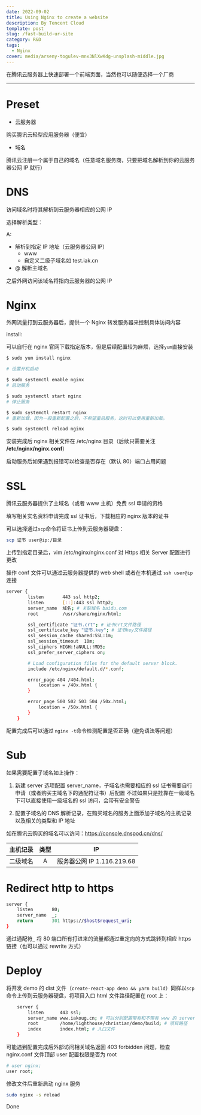 ```yaml
---
date: 2022-09-02
title: Using Nginx to create a website
description: By Tencent Cloud
template: post
slug: /fast-build-ur-site
category: R&D
tags:
  - Nginx
cover: media/arseny-togulev-mnx3NlXwKdg-unsplash-middle.jpg
---
```


在腾讯云服务器上快速部署一个前端页面，当然也可以随便选择一个厂商

---

# Preset

- 云服务器

购买腾讯云轻型应用服务器（便宜）

- 域名

腾讯云注册一个属于自己的域名（任意域名服务商，只要把域名解析到你的云服务器公网 IP 就行）

# DNS

访问域名时将其解析到云服务器相应的公网 IP

选择解析类型：

A:

- 解析到指定 IP 地址（云服务器公网 IP）
  - www
  - 自定义二级子域名如 test.iak.cn
- @ 解析主域名

之后外网访问该域名将指向云服务器的公网 IP

# Nginx

外网流量打到云服务器后，提供一个 Nginx 转发服务器来控制具体访问内容

install:

可以自行在 nginx 官网下载指定版本，但是后续配置较为麻烦，选择`yum`直接安装

```Bash
$ sudo yum install nginx

# 设置开机启动

$ sudo systemctl enable nginx
# 启动服务

$ sudo systemctl start nginx
# 停止服务

$ sudo systemctl restart nginx
# 重新加载，因为一般重新配置之后，不希望重启服务，这时可以使用重新加载。

$ sudo systemctl reload nginx

```

安装完成后 nginx 相关文件在 /etc/nginx 目录（后续只需要关注 **/etc/nginx/nginx.conf**）

启动服务后如果遇到报错可以检查是否存在（默认 80）端口占用问题

# SSL

腾讯云服务器提供了主域名（或者 www 主机）免费 ssl 申请的资格

填写相关实名资料申请完成 ssl 证书后，下载相应的 nginx 版本的证书

可以选择通过`scp`命令将证书上传到云服务器硬盘：

```Bash
scp 证书 user@ip:/目录
```

上传到指定目录后，vim /etc/nginx/nginx.conf 对 Https 相关 Server 配置进行更改

操作 conf 文件可以通过云服务器提供的 web shell 或者在本机通过 `ssh user@ip`连接

```Bash
server {
        listen       443 ssl http2;
        listen       [::]:443 ssl http2;
        server_name  域名; # 关联域名 baidu.com
        root         /usr/share/nginx/html;

        ssl_certificate "证书.crt"; # 证书crt文件路径
        ssl_certificate_key "证书.key"; # 证书key文件路径
        ssl_session_cache shared:SSL:1m;
        ssl_session_timeout  10m;
        ssl_ciphers HIGH:!aNULL:!MD5;
        ssl_prefer_server_ciphers on;

        # Load configuration files for the default server block.
        include /etc/nginx/default.d/*.conf;

        error_page 404 /404.html;
            location = /40x.html {
        }

        error_page 500 502 503 504 /50x.html;
            location = /50x.html {
        }
    }


```

配置完成后可以通过 `nginx -t`命令检测配置是否正确（避免语法等问题）

# Sub

如果需要配置子域名如上操作：

1. 新建 server 选项配置 server_name，子域名也需要相应的 ssl 证书需要自行申请（或者购买主域名下的通配符证书）后配置
   不过如果只是挂靠在一级域名下可以直接使用一级域名的 ssl 访问，会带有安全警告

2. 配置子域名的 DNS 解析记录，在购买域名的服务上面添加子域名的主机记录以及相关的类型和 IP 地址

如在腾讯云购买的域名可以访问：https://console.dnspod.cn/dns/

| 主机记录 | 类型 |             IP             |
| :------: | :--: | :------------------------: |
| 二级域名 |  A   | 服务器公网 IP 1.116.219.68 |

# Redirect http to https

```Bash
server {
    listen       80;
    server_name  _;
    return       301 https://$host$request_uri;
}
```

通过通配符`_` 将 80 端口所有打进来的流量都通过重定向的方式跳转到相应 https 链接（也可以通过 rewrite 方式）

# Deploy

将开发 demo 的 dist 文件（`create-react-app demo && yarn build`）同样以`scp`命令上传到云服务器硬盘，将项目入口 html 文件路径配置在 root 上：

```Bash
    server {
        listen      443 ssl;
        server_name www.iakoug.cn; # 可以分别配置带有和不带有 www 的 server
        root        /home/lighthouse/christian/demo/build; # 项目路径
        index       index.html; # 入口文件
    }

```

可能遇到配置完成后外部访问相关域名返回 403 forbidden 问题，检查 nginx.conf 文件顶部 user 配置权限是否为 root

```Bash
# user nginx;
user root;
```

修改文件后重新启动 nginx 服务

```Bash
sudo nginx -s reload
```

Done
